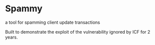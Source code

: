 # Spammy
a tool for spamming client update transactions

Built to demonstrate the exploit of the vulnerability ignored by ICF for 2 years.


